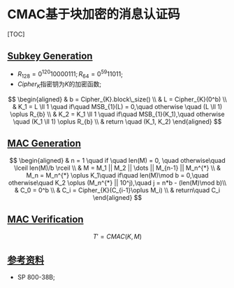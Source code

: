 # CMAC基于块加密的消息认证码

<span id='ioc'></span>
[TOC]

## [Subkey Generation](#toc)

- $R_{128} = 0^{120}10000111; R_{64}=0^{59}11011$;
- $Cipher_{K}$指密钥为$K$的加密函数;

$$
\begin{aligned}
& b = Cipher_{K}.block\_size() \\
& L = Cipher_{K}(0^b) \\
& K_1 = L \ll 1 \quad if\quad MSB_{1}(L) = 0,\quad otherwise \quad (L \ll 1) \oplus R_{b} \\
& K_2 = K_1 \ll 1 \quad if\quad MSB_{1}(K_1),\quad otherwise \quad (K_1 \ll 1) \oplus R_{b} \\
& return \quad (K_1, K_2)
\end{aligned}
$$

## [MAC Generation](#toc)

$$
\begin{aligned}
& n = 1 \quad if \quad len(M) = 0, \quad otherwise\quad \lceil len(M)/b \rceil \\
& M = M_1 || M_2 || \dots || M_{n-1} || M_n^{*} \\
& M_n = M_n^{*} \oplus K_1\quad if\quad len(M)\mod b = 0,\quad otherwise\quad K_2 \oplus (M_n^{*} || 10^j),\quad j = n*b - (len(M)\mod b)\\
& C_0 = 0^b \\
& C_i = Cipher_{K}(C_{i-1}\oplus M_i) \\
& return\quad C_i
\end{aligned}
$$

## [MAC Verification](#toc)

$$
T' = CMAC(K, M)
$$

## [参考资料](#toc)

- SP 800-38B;
